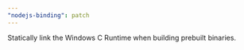 ```yaml
---
"nodejs-binding": patch
---
```


Statically link the Windows C Runtime when building prebuilt binaries.
